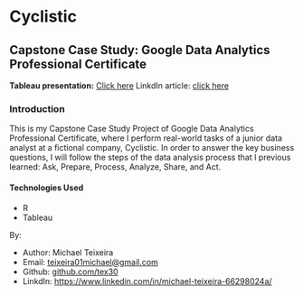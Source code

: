 # Cyclistic
## Capstone Case Study: Google Data Analytics Professional Certificate

__Tableau presentation:__  [Click here](https://public.tableau.com/app/profile/michael.teixeira/vizzes)
LinkdIn article: [click here](https://www.linkedin.com/pulse/cyclistic-capstone-case-study-michael-teixeira-pn8wc)

### Introduction
This is my Capstone Case Study Project of Google Data Analytics Professional Certificate, where I perform real-world tasks of a junior data analyst at a fictional company, Cyclistic. In order to answer the key business questions, I will follow the steps of the data analysis process that I previous learned: Ask, Prepare, Process, Analyze, Share, and Act.


#### Technologies Used
- R
- Tableau


By:
- Author: Michael Teixeira 
- Email: teixeira01michael@gmail.com
- Github: [github.com/tex30](github.com/tex30)
- LinkdIn: https://www.linkedin.com/in/michael-teixeira-66298024a/


